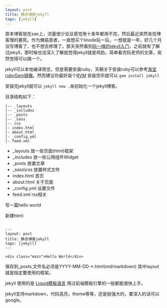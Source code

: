```yaml
---
layout: post
title: 静态博客jekyll
tags: [jekyll]
---
```


原本博客放在sae上，流量很少豆豆感觉用十来年都用不完，然后最近突然发现博客慢的要死。作为懒癌患者，一直想买个linode玩一玩，一想就是一年，好几个月没写博客了，也不想去修理了。那天突然看到[阮一峰的jekyll入门](http://www.ruanyifeng.com/blog/2012/08/blogging_with_jekyll.html)，之前就有了解过jekyll，那时候也没深入了解就觉得jekyll就是鸡肋，简单看完阮老师的文章，突然觉得可以搞一个。

jekyll可以本地编译预览，但是需要安装ruby，天朝关于安装ruby可以参考[淘宝rubyGem镜像](http://ruby.taobao.org/)。然而建议你最好装个[RVM](https://rvm.io/)
安装完毕就可以 `gem install jekyll`

安装完jekyll就可以 `jekyll new .`来初始化一个jekyll博客。

目录结构如下：

```
|-- _layouts
|-- _includes
|-- _posts
|-- _sass
|-- css
|- index.html
|- about.html
|- _config.yml
|- feed.xml
```

* _layouts 放一些页面(html)框架
* _includes 放一些公用组件Widget
* _posts 放置文章
* _sass\css 放置样式文件
* index.html 首页
* about.html 关于页面
* _config.yml 设置文件
* feed.xml rss相关 


写一篇hello world

新建html:

```

---
layout: post
title: 静态博客jekyll
tags: [jekyll]
---

<div class="main">Hello World</div>
```

保存到_posts,文件名必须是YYYY-MM-DD-*.html(md/markdown)
其中layout就是指定要使用的框架。

jekyll 使用的是 [Liquid模板语言](https://github.com/shopify/liquid/wiki/liquid-for-designers) 用过前端模板引擎的一般都能很快上手。

jekyll支持markdown，代码高亮，theme等等，还是挺强大的，要深入的话可以google。
